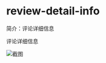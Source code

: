 # review-detail-info

简介：评论详细信息

评论详细信息

![截图](https://unpkg.com/@icedesign/review-detail-info-block/screenshot.png)
